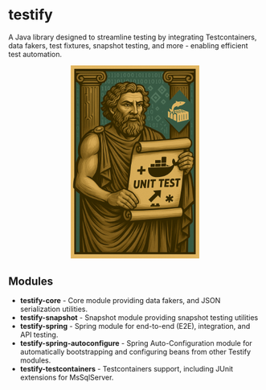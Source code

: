 # testify

A Java library designed to streamline testing by integrating Testcontainers, data fakers, test fixtures, snapshot
testing, and more - enabling efficient test automation.

<div align="center">
  <img src=".github/assets/finoid-testify.png" width="256" alt="Testify Library Logo"/>
  <p style="font-size: 10px">
  </p>
</div>

## Modules

* **testify-core** - Core module providing data fakers, and JSON serialization utilities.
* **testify-snapshot** - Snapshot module providing snapshot testing utilities
* **testify-spring** - Spring module for end-to-end (E2E), integration, and API testing.
* **testify-spring-autoconfigure** - Spring Auto-Configuration module for automatically bootstrapping and configuring beans from other Testify modules.
* **testify-testcontainers** - Testcontainers support, including JUnit extensions for MsSqlServer.